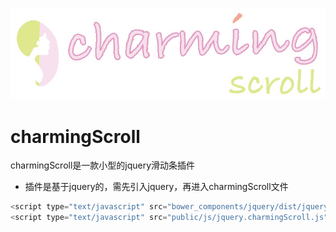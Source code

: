 ![charming scroll](https://github.com/way-wang/charmingScroll/blob/master/docs/logo.jpg)
# charmingScroll
charmingScroll是一款小型的jquery滑动条插件
* 插件是基于jquery的，需先引入jquery，再进入charmingScroll文件
```javascript
<script type="text/javascript" src="bower_components/jquery/dist/jquery.min.js"></script>
<script type="text/javascript" src="public/js/jquery.charmingScroll.js"></script>
```
